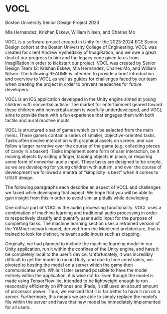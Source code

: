 # VOCL

Boston University Senior Design Project 2023

Mia Hernandez, Krishan Eskew, William Nilsen, and Charles Mo

VOCL is a software project created in Unity for the 2023-2024 ECE Senior Design cohort at the Boston University College of Engineering. VOCL was created for client Andrew Vyshedskiy of ImagiRation, and we owe a great deal of our progress to him and the legacy code given to us from ImagiRation in order to kickstart our project. VOCL was created by Senior Design Team 12: Krishan Eskew, Mia Hernandez, Charles Mo, and William Nilsen. The following README is intended to provide a brief introduction and overview to VOCL as well as guides for challenges faced by our team when creating the project in order to prevent headaches for future developers.

VOCL is an iOS application developed in the Unity engine aimed at young children with nonverbal autism. The market for entertainment geared toward these children with nonverbal autism is woefully underdeveloped, and VOCL aims to provide them with a fun experience that engages them with both tactile and aural reactive inputs

VOCL is structured a set of games which can be selected from the main menu. These games contain a series of smaller, objective-oriented tasks. Tasks often involve interaction with graphical assets on screen, and can follow a larger narrative over the course of the game (e.g. collecting pieces of candy in a basket). Tasks implement some form of user interaction, be it moving objects by sliding a finger, tapping objects in place, or requiring some form of nonverbal audio input. These tasks are designed to be simple, as we are developing for young children with autism, and over the course of development we followed a mantra of “simplicity is best” when it comes to UI/UX design.

The following paragraphs each describe an aspect of VOCL and challenges we faced while developing that aspect. We hope that you will be able to gain insight from this in order to avoid similar pitfalls while developing. 

One critical part of VOCL is the audio processing functionality. VOCL uses a combination of machine learning and traditional audio processing in order to respectively classify and quantify user audio input for the purpose of completing tasks. The machine learning section uses a retrained version of the YAMnet network model, derived from the Mobilenet architecture, that is trained to look for distinct, relevant audio inputs such as clapping. 

Originally, we had planned to include the machine learning model in our Unity application, run it within the confines of the Unity engine, and have it be completely local to the user’s device. Unfortunately, it was incredibly difficult to get the model to run in Unity, and due to time constraints, we pivoted to hosting the model on a server which the game then communicates with. While it later seemed possible to have the model entirely within the application, it is wise not to. Even though the model is made using TensorFlow lite, intended to be lightweight enough to run reasonably efficiently on iPhones and iPads, it still used an absurd amount of processor power. Thus, we realized that it is far better to have it run on a server. Furthermore, this means we are able to simply replace the model’s file within the server and have that new model be immediately implemented for all users.


